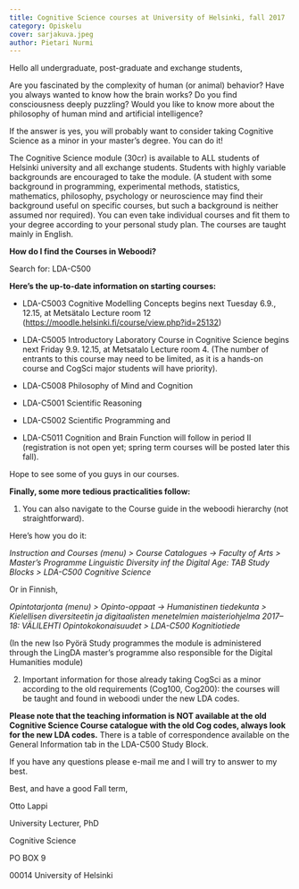 ```yaml
---
title: Cognitive Science courses at University of Helsinki, fall 2017
category: Opiskelu
cover: sarjakuva.jpeg
author: Pietari Nurmi
---
```


Hello all undergraduate, post-graduate and exchange students,

Are you fascinated by the complexity of human (or animal) behavior? Have you always wanted to know how the brain works? Do you find consciousness deeply puzzling? Would you like to know more about the philosophy of human mind and artificial intelligence?

If the answer is yes, you will probably want to consider taking Cognitive Science as a minor in your master’s degree. You can do it!

The Cognitive Science module (30cr) is available to ALL students of Helsinki university and all exchange students. Students with highly variable backgrounds are encouraged to take the module. (A student with some background in programming, experimental methods, statistics, mathematics, philosophy, psychology or neuroscience may find their background useful on specific courses, but such a background is neither assumed nor required). You can even take individual courses and fit them to your degree according to your personal study plan. The courses are taught mainly in English.

**How do I find the Courses in Weboodi?**

Search for: LDA-C500

**Here’s the up-to-date information on starting courses:**

- LDA-C5003 Cognitive Modelling Concepts begins next Tuesday 6.9., 12.15, at Metsätalo Lecture room 12 (https://moodle.helsinki.fi/course/view.php?id=25132)

- LDA-C5005 Introductory Laboratory Course in Cognitive Science begins next Friday 9.9. 12.15, at Metsatalo Lecture room 4. (The number of entrants to this course may need to be limited, as it is a hands-on course and CogSci major students will have priority).

- LDA-C5008 Philosophy of Mind and Cognition

- LDA-C5001 Scientific Reasoning

- LDA-C5002 Scientific Programming and

- LDA-C5011 Cognition and Brain Function will follow in period II (registration is not open yet; spring term courses will be posted later this fall).

Hope to see some of you guys in our courses.

**Finally, some more tedious practicalities follow:**

1. You can also navigate to the Course guide in the weboodi hierarchy (not straightforward).

Here’s how you do it:

_Instruction and Courses (menu) > Course Catalogues -> Faculty of Arts > Master’s Programme Linguistic Diversity inf the Digital Age: TAB Study Blocks > LDA-C500 Cognitive Science_

Or in Finnish,

_Opintotarjonta (menu) > Opinto-oppaat -> Humanistinen tiedekunta > Kielellisen diversiteetin ja digitaalisten menetelmien maisteriohjelma 2017–18: VÄLILEHTI Opintokokonaisuudet > LDA-C500 Kognitiotiede_

(In the new Iso Pyörä Study programmes the module is administered through the LingDA master’s programme also responsible for the Digital Humanities module)

2. Important information for those already taking CogSci as a minor according to the old requirements (Cog100, Cog200): the courses will be taught and found in weboodi under the new LDA codes.

**Please note that the teaching information is NOT available at the old Cognitive Science Course catalogue with the old Cog codes, always look for the new LDA codes.** There is a table of correspondence available on the General Information tab in the LDA-C500 Study Block.

If you have any questions please e-mail me and I will try to answer to my best.

Best, and have a good Fall term,

Otto Lappi

University Lecturer, PhD

Cognitive Science

PO BOX 9

00014 University of Helsinki
